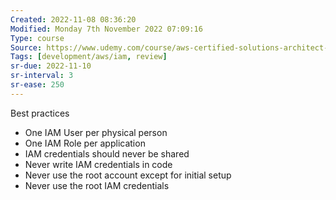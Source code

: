 ```yaml
---
Created: 2022-11-08 08:36:20
Modified: Monday 7th November 2022 07:09:16
Type: course
Source: https://www.udemy.com/course/aws-certified-solutions-architect-associate-saa-c01/?xref=E0Aed11STH4LPUQvCz0GJFABTmM=
Tags: [development/aws/iam, review]
sr-due: 2022-11-10
sr-interval: 3
sr-ease: 250
---
```


Best practices

- One IAM User per physical person
- One IAM Role per application
- IAM credentials should never be shared
- Never write IAM credentials in code
- Never use the root account except for initial setup
- Never use the root IAM credentials